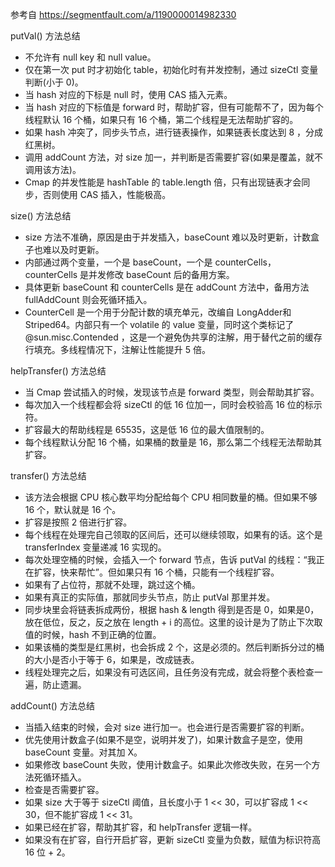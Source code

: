 参考自 https://segmentfault.com/a/1190000014982330

putVal() 方法总结
- 不允许有 null key 和 null value。
- 仅在第一次 put 时才初始化 table，初始化时有并发控制，通过 sizeCtl 变量判断(小于 0)。
- 当 hash 对应的下标是 null 时，使用 CAS 插入元素。
- 当 hash 对应的下标值是 forward 时，帮助扩容，但有可能帮不了，因为每个线程默认 16 个桶，如果只有 16 个桶，第二个线程是无法帮助扩容的。
- 如果 hash 冲突了，同步头节点，进行链表操作，如果链表长度达到 8 ，分成红黑树。
- 调用 addCount 方法，对 size 加一，并判断是否需要扩容(如果是覆盖，就不调用该方法)。
- Cmap 的并发性能是 hashTable 的 table.length 倍，只有出现链表才会同步，否则使用 CAS 插入，性能极高。

size() 方法总结
- size 方法不准确，原因是由于并发插入，baseCount 难以及时更新，计数盒子也难以及时更新。
- 内部通过两个变量，一个是 baseCount，一个是 counterCells，counterCells 是并发修改 baseCount 后的备用方案。
- 具体更新 baseCount 和 counterCells 是在 addCount 方法中，备用方法 fullAddCount 则会死循环插入。
- CounterCell 是一个用于分配计数的填充单元，改编自 LongAdder和Striped64。内部只有一个 volatile 的 value 变量，同时这个类标记了 @sun.misc.Contended ，这是一个避免伪共享的注解，用于替代之前的缓存行填充。多线程情况下，注解让性能提升 5 倍。

helpTransfer() 方法总结
- 当 Cmap 尝试插入的时候，发现该节点是 forward 类型，则会帮助其扩容。
- 每次加入一个线程都会将 sizeCtl 的低 16 位加一，同时会校验高 16 位的标示符。
- 扩容最大的帮助线程是 65535，这是低 16 位的最大值限制的。
- 每个线程默认分配 16 个桶，如果桶的数量是 16，那么第二个线程无法帮助其扩容。

transfer() 方法总结
- 该方法会根据 CPU 核心数平均分配给每个 CPU 相同数量的桶。但如果不够 16 个，默认就是 16 个。
- 扩容是按照 2 倍进行扩容。
- 每个线程在处理完自己领取的区间后，还可以继续领取，如果有的话。这个是 transferIndex 变量递减 16 实现的。
- 每次处理空桶的时候，会插入一个 forward 节点，告诉 putVal 的线程：“我正在扩容，快来帮忙”。但如果只有 16 个桶，只能有一个线程扩容。
- 如果有了占位符，那就不处理，跳过这个桶。
- 如果有真正的实际值，那就同步头节点，防止 putVal 那里并发。
- 同步块里会将链表拆成两份，根据 hash & length 得到是否是 0，如果是0，放在低位，反之，反之放在 length + i 的高位。这里的设计是为了防止下次取值的时候，hash 不到正确的位置。
- 如果该桶的类型是红黑树，也会拆成 2 个，这是必须的。然后判断拆分过的桶的大小是否小于等于 6，如果是，改成链表。
- 线程处理完之后，如果没有可选区间，且任务没有完成，就会将整个表检查一遍，防止遗漏。

addCount() 方法总结
- 当插入结束的时候，会对 size 进行加一。也会进行是否需要扩容的判断。
- 优先使用计数盒子(如果不是空，说明并发了)，如果计数盒子是空，使用 baseCount 变量。对其加 X。
- 如果修改 baseCount 失败，使用计数盒子。如果此次修改失败，在另一个方法死循环插入。
- 检查是否需要扩容。
- 如果 size 大于等于 sizeCtl 阈值，且长度小于 1 << 30，可以扩容成 1 << 30，但不能扩容成 1 << 31。
- 如果已经在扩容，帮助其扩容，和 helpTransfer 逻辑一样。
- 如果没有在扩容，自行开启扩容，更新 sizeCtl 变量为负数，赋值为标识符高 16 位 + 2。
